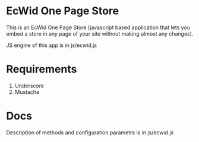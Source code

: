 EcWid One Page Store
====================

This is an EcWid One Page Store (javascript based application that lets you embed a store in any page of your site without making almost any changes).

JS engine of this app is in js/ecwid.js


Requirements
============

1. Underscore
2. Mustache

Docs
====

Description of methods and configuration parametrs is in js/ecwid.js

